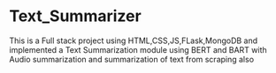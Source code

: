 # Text_Summarizer
This is a Full stack project using HTML,CSS,JS,FLask,MongoDB and implemented a Text Summarization module using BERT and BART with Audio summarization and summarization of text from scraping also

